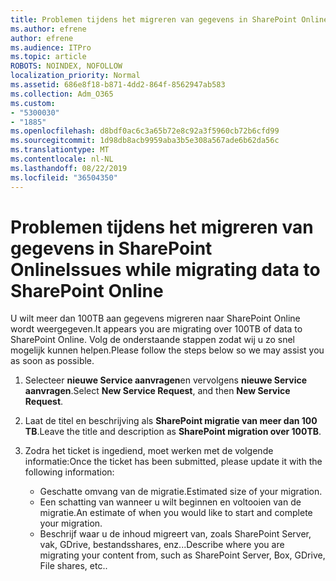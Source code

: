 ```yaml
---
title: Problemen tijdens het migreren van gegevens in SharePoint Online
ms.author: efrene
author: efrene
ms.audience: ITPro
ms.topic: article
ROBOTS: NOINDEX, NOFOLLOW
localization_priority: Normal
ms.assetid: 686e8f18-b871-4dd2-864f-8562947ab583
ms.collection: Adm_O365
ms.custom:
- "5300030"
- "1885"
ms.openlocfilehash: d8bdf0ac6c3a65b72e8c92a3f5960cb72b6cfd99
ms.sourcegitcommit: 1d98db8acb9959aba3b5e308a567ade6b62da56c
ms.translationtype: MT
ms.contentlocale: nl-NL
ms.lasthandoff: 08/22/2019
ms.locfileid: "36504350"
---
```

# <a name="issues-while-migrating-data-to-sharepoint-online"></a><span data-ttu-id="8278b-102">Problemen tijdens het migreren van gegevens in SharePoint Online</span><span class="sxs-lookup"><span data-stu-id="8278b-102">Issues while migrating data to SharePoint Online</span></span>

<span data-ttu-id="8278b-103">U wilt meer dan 100TB aan gegevens migreren naar SharePoint Online wordt weergegeven.</span><span class="sxs-lookup"><span data-stu-id="8278b-103">It appears you are migrating over 100TB of data to SharePoint Online.</span></span> <span data-ttu-id="8278b-104">Volg de onderstaande stappen zodat wij u zo snel mogelijk kunnen helpen.</span><span class="sxs-lookup"><span data-stu-id="8278b-104">Please follow the steps below so we may assist you as soon as possible.</span></span> 

1. <span data-ttu-id="8278b-105">Selecteer **nieuwe Service aanvragen**en vervolgens **nieuwe Service aanvragen**.</span><span class="sxs-lookup"><span data-stu-id="8278b-105">Select **New Service Request**, and then **New Service Request**.</span></span> 
2. <span data-ttu-id="8278b-106">Laat de titel en beschrijving als **SharePoint migratie van meer dan 100 TB**.</span><span class="sxs-lookup"><span data-stu-id="8278b-106">Leave the title and description as **SharePoint migration over 100TB**.</span></span>
3. <span data-ttu-id="8278b-107">Zodra het ticket is ingediend, moet werken met de volgende informatie:</span><span class="sxs-lookup"><span data-stu-id="8278b-107">Once the ticket has been submitted, please update it with the following information:</span></span> 

    - <span data-ttu-id="8278b-108">Geschatte omvang van de migratie.</span><span class="sxs-lookup"><span data-stu-id="8278b-108">Estimated size of your migration.</span></span>
    - <span data-ttu-id="8278b-109">Een schatting van wanneer u wilt beginnen en voltooien van de migratie.</span><span class="sxs-lookup"><span data-stu-id="8278b-109">An estimate of when you would like to start and complete your migration.</span></span>
    - <span data-ttu-id="8278b-110">Beschrijf waar u de inhoud migreert van, zoals SharePoint Server, vak, GDrive, bestandsshares, enz...</span><span class="sxs-lookup"><span data-stu-id="8278b-110">Describe where you are migrating your content from, such as SharePoint Server, Box, GDrive, File shares, etc..</span></span>


  

